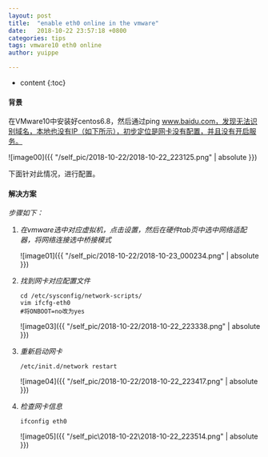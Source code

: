 ```yaml
---
layout: post
title:  "enable eth0 online in the vmware"
date:   2018-10-22 23:57:18 +0800
categories: tips
tags: vmware10 eth0 online
author: yuippe

---
```


* content
{:toc}

#### 背景

在VMware10中安装好centos6.8，然后通过ping www.baidu.com，发现无法识别域名，本地也没有IP（如下所示），初步定位是网卡没有配置，并且没有开启服务。

![image00]({{ "/self_pic/2018-10-22/2018-10-22_223125.png" | absolute }})

下面针对此情况，进行配置。

#### 解决方案

*步骤如下：*

1. *在vmware选中对应虚拟机，点击设置，然后在硬件tab页中选中网络适配器，将网络连接选中桥接模式*

   ![image01]({{ "/self_pic/2018-10-22/2018-10-23_000234.png" | absolute }})

2. *找到网卡对应配置文件*

   ```shell
   cd /etc/sysconfig/network-scripts/
   vim ifcfg-eth0
   #将ONBOOT=no改为yes
   ```

   ![image03]({{ "/self_pic/2018-10-22/2018-10-22_223338.png" | absolute }})

3. *重新启动网卡*

   ```shell
   /etc/init.d/network restart
   ```

   ![image04]({{ "/self_pic/2018-10-22/2018-10-22_223417.png" | absolute }})

4. *检查网卡信息*

   ```shell
   ifconfig eth0
   ```

   ![image05]({{ "/self_pic\2018-10-22\2018-10-22_223514.png" | absolute }})